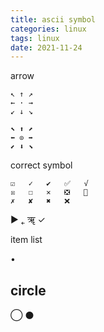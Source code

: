 ```yaml
---
title: ascii symbol
categories: linux
tags: linux
date: 2021-11-24
---
```


arrow

```
↖ ↑ ↗
← · →
↙ ↓ ↘

⬉ ⬆ ⬈
⬅ ⊙ ➡
⬋ ⬇ ⬊
```

correct symbol

```
☑	✓	✔	✅	√
☒	☐	✕	❎	💯
✗	✘	✖	❌
```

&#9658;
&#767;
&#2400; &#x2713;

item list

•

## circle

◯
⚫